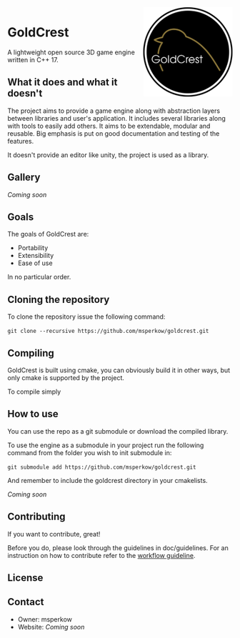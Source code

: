 <img align="right" alt="Logo" src="./doc/images/logo.png" width="200"/>

# GoldCrest

A lightweight open source 3D game engine written in C++ 17.

## What it does and what it doesn't
The project aims to provide a game engine along with abstraction layers
between libraries and user's application. It includes several libraries along with tools to easily
add others. It aims to be extendable, modular and reusable. Big emphasis is put on good documentation
and testing of the features.

It doesn't provide an editor like unity, the project is used as a library.

## Gallery
_Coming soon_

## Goals
The goals of GoldCrest are:
- Portability
- Extensibility
- Ease of use

In no particular order.

## Cloning the repository
To clone the repository issue the following command:

```git clone --recursive https://github.com/msperkow/goldcrest.git```

## Compiling
GoldCrest is built using cmake, you can obviously build
it in other ways, but only cmake is supported by the project.

To compile simply

## How to use
You can use the repo as a git submodule or download
the compiled library.

To use the engine as a submodule in your project run the following command
from the folder you wish to init submodule in:

```git submodule add https://github.com/msperkow/goldcrest.git```

And remember to include the goldcrest directory in your cmakelists.

_Coming soon_

## Contributing
If you want to contribute, great!

Before you do, please look through the guidelines in doc/guidelines.
For an instruction on how to contribute refer to the [workflow guideline](doc/guidelines/workflow.md).

## License

## Contact
- Owner: msperkow
- Website: _Coming soon_
